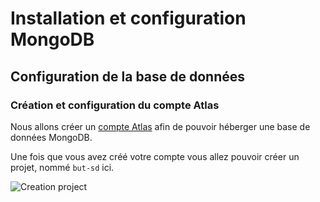 
# Installation et configuration MongoDB

## Configuration de la base de données

### Création et configuration du compte Atlas

Nous allons créer un [compte Atlas](https://account.mongodb.com/account/register?signedOut=true) afin de pouvoir héberger une base de données MongoDB.

Une fois que vous avez créé votre compte vous allez pouvoir créer un projet, nommé `but-sd` ici.

![Creation project](https://github.com/alannadevgen/resources-nosql/blob/main/TP/TP1/img/creation-project.png)
